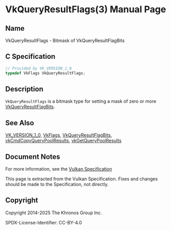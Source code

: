 # VkQueryResultFlags(3) Manual Page

## Name

VkQueryResultFlags - Bitmask of VkQueryResultFlagBits



## [](#_c_specification)C Specification

```c++
// Provided by VK_VERSION_1_0
typedef VkFlags VkQueryResultFlags;
```

## [](#_description)Description

`VkQueryResultFlags` is a bitmask type for setting a mask of zero or more [VkQueryResultFlagBits](https://registry.khronos.org/vulkan/specs/latest/man/html/VkQueryResultFlagBits.html).

## [](#_see_also)See Also

[VK\_VERSION\_1\_0](https://registry.khronos.org/vulkan/specs/latest/man/html/VK_VERSION_1_0.html), [VkFlags](https://registry.khronos.org/vulkan/specs/latest/man/html/VkFlags.html), [VkQueryResultFlagBits](https://registry.khronos.org/vulkan/specs/latest/man/html/VkQueryResultFlagBits.html), [vkCmdCopyQueryPoolResults](https://registry.khronos.org/vulkan/specs/latest/man/html/vkCmdCopyQueryPoolResults.html), [vkGetQueryPoolResults](https://registry.khronos.org/vulkan/specs/latest/man/html/vkGetQueryPoolResults.html)

## [](#_document_notes)Document Notes

For more information, see the [Vulkan Specification](https://registry.khronos.org/vulkan/specs/latest/html/vkspec.html#VkQueryResultFlags)

This page is extracted from the Vulkan Specification. Fixes and changes should be made to the Specification, not directly.

## [](#_copyright)Copyright

Copyright 2014-2025 The Khronos Group Inc.

SPDX-License-Identifier: CC-BY-4.0
